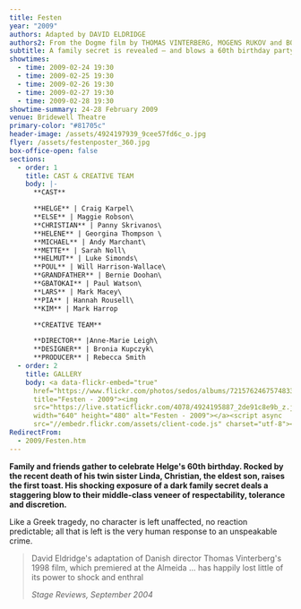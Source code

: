 ```yaml
---
title: Festen
year: "2009"
authors: Adapted by DAVID ELDRIDGE
authors2: From the Dogme film by THOMAS VINTERBERG, MOGENS RUKOV and BO HR. HANSEN
subtitle: A family secret is revealed – and blows a 60th birthday party apart
showtimes:
  - time: 2009-02-24 19:30
  - time: 2009-02-25 19:30
  - time: 2009-02-26 19:30
  - time: 2009-02-27 19:30
  - time: 2009-02-28 19:30
showtime-summary: 24-28 February 2009
venue: Bridewell Theatre
primary-color: "#81705c"
header-image: /assets/4924197939_9cee57fd6c_o.jpg
flyer: /assets/festenposter_360.jpg
box-office-open: false
sections:
  - order: 1
    title: CAST & CREATIVE TEAM
    body: |-
      **CAST**

      **HELGE** | Craig Karpel\
      **ELSE** | Maggie Robson\
      **CHRISTIAN** | Panny Skrivanos\
      **HELENE** | Georgina Thompson \
      **MICHAEL** | Andy Marchant\
      **METTE** | Sarah Noll\
      **HELMUT** | Luke Simonds\
      **POUL** | Will Harrison-Wallace\
      **GRANDFATHER** | Bernie Doohan\
      **GBATOKAI** | Paul Watson\
      **LARS** | Mark Macey\
      **PIA** | Hannah Rousell\
      **KIM** | Mark Harrop

      **CREATIVE TEAM**

      **DIRECTOR** |Anne-Marie Leigh\
      **DESIGNER** | Bronia Kupczyk\
      **PRODUCER** | Rebecca Smith
  - order: 2
    title: GALLERY
    body: <a data-flickr-embed="true"
      href="https://www.flickr.com/photos/sedos/albums/72157624675748335"
      title="Festen - 2009"><img
      src="https://live.staticflickr.com/4078/4924195887_2de91c8e9b_z.jpg"
      width="640" height="480" alt="Festen - 2009"></a><script async
      src="//embedr.flickr.com/assets/client-code.js" charset="utf-8"></script>
RedirectFrom:
  - 2009/Festen.htm
---
```

**Family and friends gather to celebrate Helge's 60th birthday. Rocked by the recent death of his twin sister Linda, Christian, the eldest son, raises the first toast. His shocking exposure of a dark family secret deals a staggering blow to their middle-class veneer of respectability, tolerance and discretion.**

Like a Greek tragedy, no character is left unaffected, no reaction predictable; all that is left is the very human response to an unspeakable crime.

>David Eldridge's adaptation of Danish director Thomas Vinterberg's 1998 film, which premiered at the Almeida … has happily lost little of its power to shock and enthral
><footer><cite>Stage Reviews, September 2004</cite></footer>